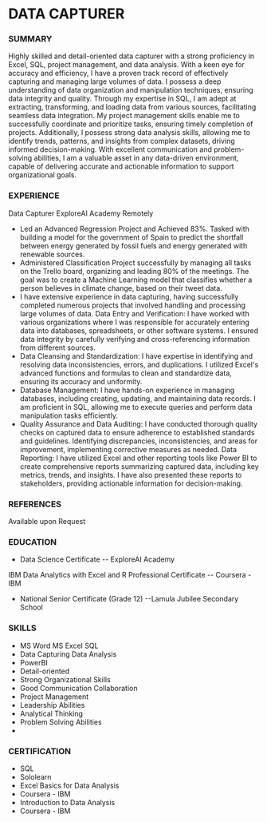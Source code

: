# DATA CAPTURER

### SUMMARY
Highly skilled and detail-oriented data capturer with a strong
proficiency in Excel, SQL, project management, and data analysis.
With a keen eye for accuracy and efficiency, I have a proven track
record of effectively capturing and managing large volumes of
data. I possess a deep understanding of data organization and
manipulation techniques, ensuring data integrity and quality.
Through my expertise in SQL, I am adept at extracting,
transforming, and loading data from various sources, facilitating
seamless data integration. My project management skills enable
me to successfully coordinate and prioritize tasks, ensuring timely
completion of projects. Additionally, I possess strong data analysis
skills, allowing me to identify trends, patterns, and insights from
complex datasets, driving informed decision-making. With
excellent communication and problem-solving abilities, I am a
valuable asset in any data-driven environment, capable of
delivering accurate and actionable information to support
organizational goals.

### EXPERIENCE
Data Capturer
ExploreAI Academy
Remotely
- Led an Advanced Regression Project and Achieved 83%. Tasked with
building a model for the government of Spain to predict the shortfall
between energy generated by fossil fuels and energy generated with
renewable sources.
- Administered Classification Project successfully by managing all tasks on
the Trello board, organizing and leading 80% of the meetings. The goal
was to create a Machine Learning model that classifies whether a person
believes in climate change, based on their tweet data.
- I have extensive experience in data capturing, having successfully
completed numerous projects that involved handling and processing large
volumes of data. Data Entry and Verification: I have worked with various
organizations where I was responsible for accurately entering data into
databases, spreadsheets, or other software systems. I ensured data
integrity by carefully verifying and cross-referencing information from
different sources.
- Data Cleansing and Standardization: I have expertise in identifying and
resolving data inconsistencies, errors, and duplications. I utilized
Excel's advanced functions and formulas to clean and standardize data,
ensuring its accuracy and uniformity.
- Database Management: I have hands-on experience in managing
databases, including creating, updating, and maintaining data records. I
am proficient in SQL, allowing me to execute queries and perform data
manipulation tasks efficiently.
- Quality Assurance and Data Auditing: I have conducted thorough quality
checks on captured data to ensure adherence to established standards
and guidelines. Identifying discrepancies, inconsistencies, and areas for
improvement, implementing corrective measures as needed.
Data Reporting: I have utilized Excel and other reporting tools like Power BI
to create comprehensive reports summarizing captured data, including
key metrics, trends, and insights. I have also presented these reports to
stakeholders, providing actionable information for decision-making.

### REFERENCES
Available upon Request

### EDUCATION
- Data Science Certificate
  -- ExploreAI Academy
  
IBM Data Analytics with Excel and R Professional Certificate
  -- Coursera - IBM
  
- National Senior Certificate (Grade 12)
  --Lamula Jubilee Secondary School
  
### SKILLS
- MS Word MS Excel SQL
- Data Capturing Data Analysis
- PowerBI
- Detail-oriented
- Strong Organizational Skills
- Good Communication Collaboration
- Project Management
- Leadership Abilities
- Analytical Thinking
- Problem Solving Abilities
- 
### CERTIFICATION
- SQL
- Sololearn
- Excel Basics for Data Analysis
- Coursera - IBM
- Introduction to Data Analysis
- Coursera - IBM
